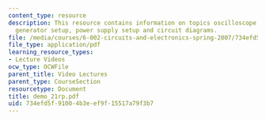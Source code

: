 ```yaml
---
content_type: resource
description: This resource contains information on topics oscilloscope setup, waveform
  generator setup, power supply setup and circuit diagrams.
file: /media/courses/6-002-circuits-and-electronics-spring-2007/734efd5f91004b3eef9f15517a79f3b7_demo_21rp.pdf
file_type: application/pdf
learning_resource_types:
- Lecture Videos
ocw_type: OCWFile
parent_title: Video Lectures
parent_type: CourseSection
resourcetype: Document
title: demo_21rp.pdf
uid: 734efd5f-9100-4b3e-ef9f-15517a79f3b7
---
```

